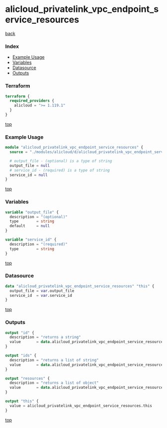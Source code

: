 # alicloud_privatelink_vpc_endpoint_service_resources

[back](../alicloud.md)

### Index

- [Example Usage](#example-usage)
- [Variables](#variables)
- [Datasource](#datasource)
- [Outputs](#outputs)

### Terraform

```terraform
terraform {
  required_providers {
    alicloud = ">= 1.119.1"
  }
}
```

[top](#index)

### Example Usage

```terraform
module "alicloud_privatelink_vpc_endpoint_service_resources" {
  source = "./modules/alicloud/d/alicloud_privatelink_vpc_endpoint_service_resources"

  # output_file - (optional) is a type of string
  output_file = null
  # service_id - (required) is a type of string
  service_id = null
}
```

[top](#index)

### Variables

```terraform
variable "output_file" {
  description = "(optional)"
  type        = string
  default     = null
}

variable "service_id" {
  description = "(required)"
  type        = string
}
```

[top](#index)

### Datasource

```terraform
data "alicloud_privatelink_vpc_endpoint_service_resources" "this" {
  output_file = var.output_file
  service_id  = var.service_id
}
```

[top](#index)

### Outputs

```terraform
output "id" {
  description = "returns a string"
  value       = data.alicloud_privatelink_vpc_endpoint_service_resources.this.id
}

output "ids" {
  description = "returns a list of string"
  value       = data.alicloud_privatelink_vpc_endpoint_service_resources.this.ids
}

output "resources" {
  description = "returns a list of object"
  value       = data.alicloud_privatelink_vpc_endpoint_service_resources.this.resources
}

output "this" {
  value = alicloud_privatelink_vpc_endpoint_service_resources.this
}
```

[top](#index)